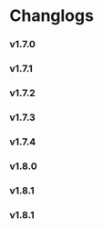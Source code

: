 # Changlogs

### v1.7.0
### v1.7.1
### v1.7.2
### v1.7.3
### v1.7.4
### v1.8.0
### v1.8.1
### v1.8.1